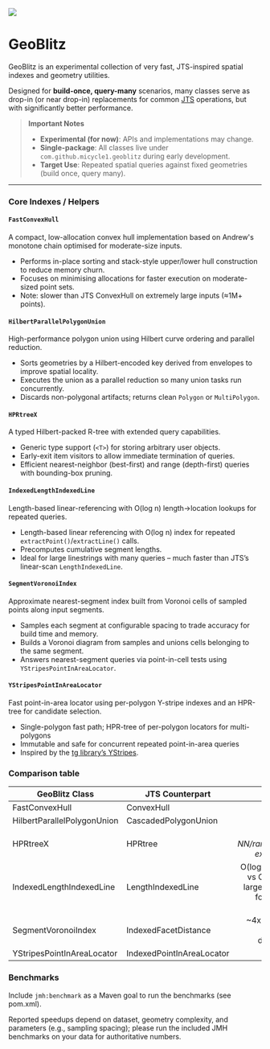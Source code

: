 [![](https://jitpack.io/v/micycle1/GeoBlitz.svg)](https://jitpack.io/#micycle1/GeoBlitz)

# GeoBlitz

GeoBlitz is an experimental collection of very fast, JTS-inspired spatial indexes and geometry utilities.

Designed for **build-once, query-many** scenarios, many classes serve as drop-in (or near drop-in) replacements for common [JTS](https://github.com/locationtech/jts/) operations, but with significantly better performance.

> **Important Notes**  
> - **Experimental (for now)**: APIs and implementations may change.
> - **Single-package**: All classes live under `com.github.micycle1.geoblitz` during early development.
> - **Target Use**: Repeated spatial queries against fixed geometries (build once, query many).

---

### Core Indexes / Helpers

#### `FastConvexHull`
A compact, low-allocation convex hull implementation based on Andrew's monotone chain optimised for moderate-size inputs.
- Performs in-place sorting and stack-style upper/lower hull construction to reduce memory churn.
- Focuses on minimising allocations for faster execution on moderate-sized point sets.
- Note: slower than JTS ConvexHull on extremely large inputs (≈1M+ points).

#### `HilbertParallelPolygonUnion`
High-performance polygon union using Hilbert curve ordering and parallel reduction.
- Sorts geometries by a Hilbert-encoded key derived from envelopes to improve spatial locality.
- Executes the union as a parallel reduction so many union tasks run concurrently.
- Discards non-polygonal artifacts; returns clean `Polygon` or `MultiPolygon`.

#### `HPRtreeX`
A typed Hilbert-packed R-tree with extended query capabilities.
- Generic type support (`<T>`) for storing arbitrary user objects.
- Early-exit item visitors to allow immediate termination of queries.
- Efficient nearest-neighbor (best-first) and range (depth-first) queries with bounding-box pruning.

#### `IndexedLengthIndexedLine`
Length-based linear-referencing with O(log n) length→location lookups for repeated queries.
- Length-based linear referencing with O(log n) index for repeated `extractPoint()`/`extractLine()` calls.
- Precomputes cumulative segment lengths.  
- Ideal for large linestrings with many queries – much faster than JTS’s linear-scan `LengthIndexedLine`.

#### `SegmentVoronoiIndex`
Approximate nearest-segment index built from Voronoi cells of sampled points along input segments.
- Samples each segment at configurable spacing to trade accuracy for build time and memory.
- Builds a Voronoi diagram from samples and unions cells belonging to the same segment.
- Answers nearest-segment queries via point-in-cell tests using `YStripesPointInAreaLocator`.

#### `YStripesPointInAreaLocator`
Fast point-in-area locator using per-polygon Y-stripe indexes and an HPR-tree for candidate selection.
- Single-polygon fast path; HPR-tree of per-polygon locators for multi-polygons
- Immutable and safe for concurrent repeated point-in-area queries
- Inspired by the [tg library’s YStripes](https://github.com/tidwall/tg/blob/main/docs/POLYGON_INDEXING.md#ystripes).  

### Comparison table
| GeoBlitz Class | JTS Counterpart | Speedup |
|---|---|---:|
| FastConvexHull | ConvexHull | TBD |
| HilbertParallelPolygonUnion | CascadedPolygonUnion | TBD |
| HPRtreeX | HPRtree | *provides NN/range/early-exit features* |
| IndexedLengthIndexedLine | LengthIndexedLine | O(log n) queries vs O(n) scan – large speedups for repeated queries |
| SegmentVoronoiIndex | IndexedFacetDistance | ~4x (dataset & sampling dependent) |
| YStripesPointInAreaLocator | IndexedPointInAreaLocator | ~4x |


### Benchmarks
Include `jmh:benchmark` as a Maven goal to run the benchmarks (see pom.xml).

Reported speedups depend on dataset, geometry complexity, and parameters (e.g., sampling spacing); please run the included JMH benchmarks on your data for authoritative numbers.
